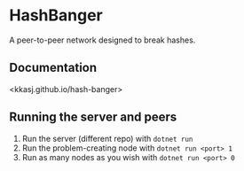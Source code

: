 # HashBanger

A peer-to-peer network designed to break hashes.

## Documentation

<kkasj.github.io/hash-banger>

## Running the server and peers
1. Run the server (different repo) with `dotnet run`
2. Run the problem-creating node with `dotnet run <port> 1`
3. Run as many nodes as you wish with `dotnet run <port> 0` 
